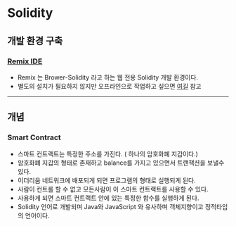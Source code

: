 # Solidity

## 개발 환경 구축

### [Remix IDE](https://remix.ethereum.org)
- Remix 는 Brower-Solidity 라고 하는 웹 전용 Solidity 개발 환경이다.
- 별도의 설치가 필요하지 않지만 오프라인으로 작업하고 싶으면 [여길](https://remix-ide.readthedocs.io/en/latest/remixd.html#remixd-installation) 참고

---

## 개념

### Smart Contract

- 스마트 컨트랙트는 특정한 주소를 가진다. ( 하나의 암호화폐 지갑이다.)
- 암호화폐 지갑의 형태로 존재하고 balance를 가지고 있으면서 트랜잭션을 보낼수 있다.
- 이더리움 네트워크에 배포되게 되면  프로그램의 형태로 실행되게 된다.
- 사람이 컨트롤 할 수 없고 모든사람이 이 스마트 컨트랙트를 사용할 수 있다.
- 사용하게 되면 스마트 컨트랙트 안에 있는 특정한 함수를 실행하게 된다.
- Solidity 언어로 개발되며 Java와 JavaScript 와 유사하며 객체지향이고 정적타입의 언어이다.

